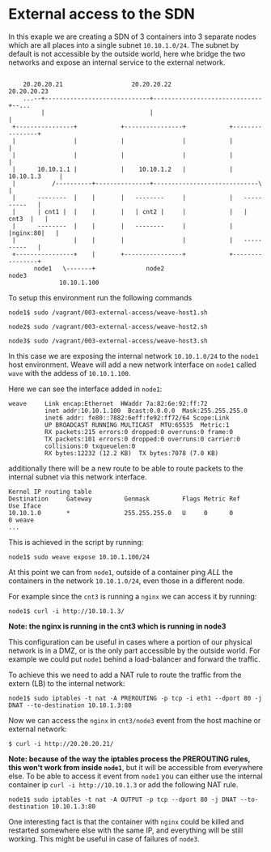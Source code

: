 # External access to the SDN

In this exaple we are creating a SDN of 3 containers into 3 separate nodes which
are all places into a single subnet `10.10.1.0/24`. The subnet by default
is not accessible by the outside world, here whe bridge the two networks
and expose an internal service to the external network.


```

    20.20.20.21                   20.20.20.22                   20.20.20.23
    ...--+-----------------------------+------------------------------+--...
         |                             |                              | 
 +----------------+            +----------------+            +----------------+
 |                |            |                |            |                |
 |                |            |                |            |                |
 |      10.10.1.1 |            |    10.10.1.2   |            |  10.10.1.3     |
 |          /----------+---------------+-----------------------------\        |
 |      --------  |    |       |   --------     |            |   ----------   |
 |      | cnt1 |  |    |       |   | cnt2 |     |            |   |  cnt3  |   |
 |      --------  |    |       |   --------     |            |   |nginx:80|   |
 |                |    |       |                |            |   ----------   |
 +----------------+    |       +----------------+            +----------------+
       node1   \-------+              node2                         node3
              10.10.1.100

```

To setup this environment run the following commands

    node1$ sudo /vagrant/003-external-access/weave-host1.sh
    
    node2$ sudo /vagrant/003-external-access/weave-host2.sh
    
    node3$ sudo /vagrant/003-external-access/weave-host3.sh


In this case we are exposing the internal network `10.10.1.0/24` to the `node1` host environment.
Weave will add a new network interface on `node1` called `wave` with the addess of `10.10.1.100`.

Here we can see the interface added in `node1`:

```
weave     Link encap:Ethernet  HWaddr 7a:82:6e:92:ff:72
          inet addr:10.10.1.100  Bcast:0.0.0.0  Mask:255.255.255.0
          inet6 addr: fe80::7882:6eff:fe92:ff72/64 Scope:Link
          UP BROADCAST RUNNING MULTICAST  MTU:65535  Metric:1
          RX packets:215 errors:0 dropped:0 overruns:0 frame:0
          TX packets:101 errors:0 dropped:0 overruns:0 carrier:0
          collisions:0 txqueuelen:0
          RX bytes:12232 (12.2 KB)  TX bytes:7078 (7.0 KB)
```

additionally there will be a new route to be able to route packets to the internal subnet
via this network interface.

```
Kernel IP routing table
Destination     Gateway         Genmask         Flags Metric Ref    Use Iface
10.10.1.0       *               255.255.255.0   U     0      0        0 weave
...
```

This is achieved in the script by running:

    node1$ sudo weave expose 10.10.1.100/24

At this point we can from `node1`, outside of a container ping *ALL* the containers
in the network `10.10.1.0/24`, even those in a different node.

For example since the `cnt3` is running a `nginx` we can access it by running:

    node1$ curl -i http://10.10.1.3/

__Note: the nginx is running in the cnt3 which is running in node3__

This configuration can be useful in cases where a portion of our physical network
is in a DMZ, or is the only part accessible by the outside world.
For example we could put `node1` behind a load-balancer and forward the traffic.

To achieve this we need to add a NAT rule to route the traffic from the extern (LB)
to the internal network:

    node1$ sudo iptables -t nat -A PREROUTING -p tcp -i eth1 --dport 80 -j DNAT --to-destination 10.10.1.3:80

Now we can access the `nginx` in `cnt3/node3` event from the host machine or external network:

    $ curl -i http://20.20.20.21/

__Note: because of the way the iptables process the PREROUTING rules, this won't work from inside `node1`__,
but it will be accessible from everywhere else. To be able to access it event from `node1` you can either
use the internal container ip `curl -i http://10.10.1.3` or add the following NAT rule.

    node1$ sudo iptables -t nat -A OUTPUT -p tcp --dport 80 -j DNAT --to-destination 10.10.1.3:80

One interesting fact is that the container with `nginx` could be killed and restarted somewhere else
with the same IP, and everything will be still working. This might be useful in case of failures of `node3`.


